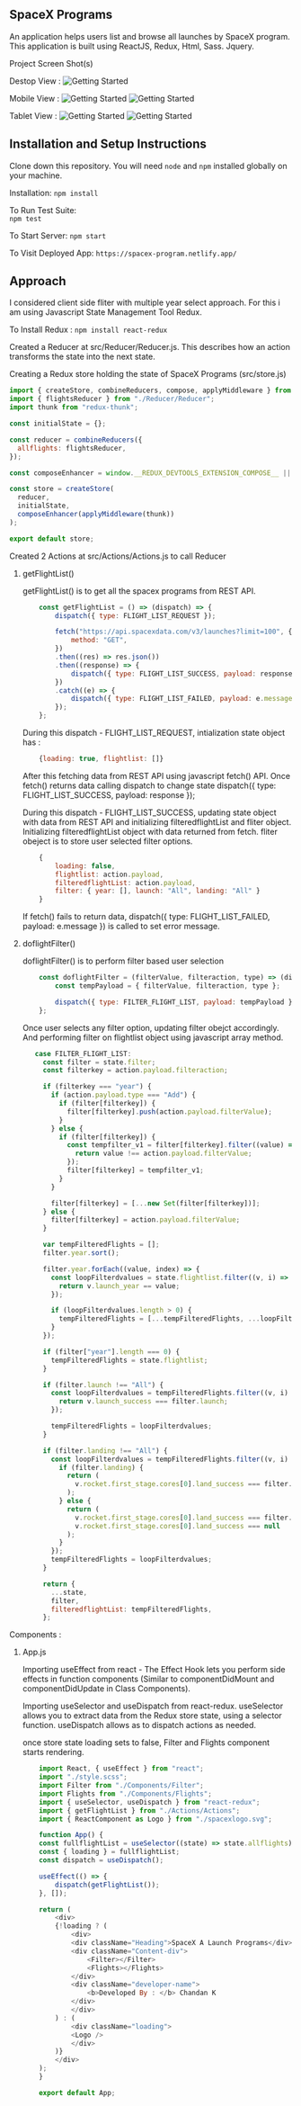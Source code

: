 ## SpaceX Programs

An application helps users list and browse all launches by SpaceX program.
This application is built using ReactJS, Redux, Html, Sass. Jquery.


Project Screen Shot(s)

Destop View : 
![Getting Started](./images/destopview.png)

Mobile View : 
![Getting Started](./images/mobileview_1.png)
![Getting Started](./images/mobileview_2.png)

Tablet View : 
![Getting Started](./images/tabletview_1.png)
![Getting Started](./images/tabletview_2.png)


## Installation and Setup Instructions

Clone down this repository. You will need `node` and `npm` installed globally on your machine.  

Installation:
    `npm install`  

To Run Test Suite:  
    `npm test`  

To Start Server:
    `npm start`  

To Visit Deployed App:
    `https://spacex-program.netlify.app/`

## Approach

I considered client side fliter with multiple year select approach. For this i am using Javascript State Management Tool Redux. 

To Install Redux : 
    `npm install react-redux`


Created a Reducer at src/Reducer/Reducer.js. This describes how an action transforms the state into the next state.


Creating a Redux store holding the state of SpaceX Programs (src/store.js)

```js
import { createStore, combineReducers, compose, applyMiddleware } from "redux";
import { flightsReducer } from "./Reducer/Reducer";
import thunk from "redux-thunk"; 

const initialState = {};

const reducer = combineReducers({
  allflights: flightsReducer,
});

const composeEnhancer = window.__REDUX_DEVTOOLS_EXTENSION_COMPOSE__ || compose;

const store = createStore(
  reducer,
  initialState,
  composeEnhancer(applyMiddleware(thunk))
);

export default store;
```

Created 2 Actions at src/Actions/Actions.js to call Reducer

1. getFlightList()

    getFlightList() is to get all the spacex programs from REST API. 

    ```js
        const getFlightList = () => (dispatch) => {
            dispatch({ type: FLIGHT_LIST_REQUEST });

            fetch("https://api.spacexdata.com/v3/launches?limit=100", {
                method: "GET",
            })
            .then((res) => res.json())
            .then((response) => {
                dispatch({ type: FLIGHT_LIST_SUCCESS, payload: response });
            })
            .catch((e) => {
                dispatch({ type: FLIGHT_LIST_FAILED, payload: e.message });
            });
        };
    ```

    During this dispatch - FLIGHT_LIST_REQUEST, intialization state object has :

    ```js
        {loading: true, flightlist: []}
    ```

    After this fetching data from REST API using javascript fetch() API. Once fetch() returns data calling dispatch to change state dispatch({ type: FLIGHT_LIST_SUCCESS, payload: response });

    During this dispatch - FLIGHT_LIST_SUCCESS, updating state object with data from REST API and initializing filteredflightList and fliter object. Initializing filteredflightList object with data returned from fetch. fliter obeject is to store user selected filter options.

    ```js
        { 
            loading: false,
            flightlist: action.payload,
            filteredflightList: action.payload,
            filter: { year: [], launch: "All", landing: "All" } 
        }
    ```
    
    If fetch() fails to return data, dispatch({ type: FLIGHT_LIST_FAILED, payload: e.message }) is called to set error message.


2. doflightFilter()

    doflightFilter() is to perform filter based user selection

    ```js
        const doflightFilter = (filterValue, filteraction, type) => (dispatch) => {
            const tempPayload = { filterValue, filteraction, type };

            dispatch({ type: FILTER_FLIGHT_LIST, payload: tempPayload });
        };
    ```

    Once user selects any filter option, updating filter obejct accordingly. And performing filter on flightlist object using javascript array method.

     ```js
        case FILTER_FLIGHT_LIST:
          const filter = state.filter;
          const filterkey = action.payload.filteraction;

          if (filterkey === "year") {
            if (action.payload.type === "Add") {
              if (filter[filterkey]) {
                filter[filterkey].push(action.payload.filterValue);
              }
            } else {
              if (filter[filterkey]) {
                const tempfilter_v1 = filter[filterkey].filter((value) => {
                  return value !== action.payload.filterValue;
                });
                filter[filterkey] = tempfilter_v1;
              }
            }

            filter[filterkey] = [...new Set(filter[filterkey])];
          } else {
            filter[filterkey] = action.payload.filterValue;
          }

          var tempFilteredFlights = [];
          filter.year.sort();

          filter.year.forEach((value, index) => {
            const loopFilterdvalues = state.flightlist.filter((v, i) => {
              return v.launch_year == value;
            });

            if (loopFilterdvalues.length > 0) {
              tempFilteredFlights = [...tempFilteredFlights, ...loopFilterdvalues];
            }
          });

          if (filter["year"].length === 0) {
            tempFilteredFlights = state.flightlist;
          }

          if (filter.launch !== "All") {
            const loopFilterdvalues = tempFilteredFlights.filter((v, i) => {
              return v.launch_success === filter.launch;
            });

            tempFilteredFlights = loopFilterdvalues;
          }

          if (filter.landing !== "All") {
            const loopFilterdvalues = tempFilteredFlights.filter((v, i) => {
              if (filter.landing) {
                return (
                  v.rocket.first_stage.cores[0].land_success === filter.landing
                );
              } else {
                return (
                  v.rocket.first_stage.cores[0].land_success === filter.landing ||
                  v.rocket.first_stage.cores[0].land_success === null
                );
              }
            });
            tempFilteredFlights = loopFilterdvalues;
          }

          return {
            ...state,
            filter,
            filteredflightList: tempFilteredFlights,
          };

      ```

Components :

1. App.js 

    Importing useEffect from react - The Effect Hook lets you perform side effects in function components (Similar to componentDidMount and componentDidUpdate in       Class Components).

    Importing useSelector and useDispatch from react-redux. useSelector allows you to extract data from the Redux store state, using a selector function.               useDispatch allows as to dispatch actions as needed.

    once store state loading sets to false, Filter and Flights component starts rendering.

    ```js
        import React, { useEffect } from "react";
        import "./style.scss";
        import Filter from "./Components/Filter";
        import Flights from "./Components/Flights";
        import { useSelector, useDispatch } from "react-redux";
        import { getFlightList } from "./Actions/Actions";
        import { ReactComponent as Logo } from "./spacexlogo.svg";

        function App() {
        const fullflightList = useSelector((state) => state.allflights);
        const { loading } = fullflightList;
        const dispatch = useDispatch();

        useEffect(() => {
            dispatch(getFlightList());
        }, []);

        return (
            <div>
            {!loading ? (
                <div>
                <div className="Heading">SpaceX A Launch Programs</div>
                <div className="Content-div">
                    <Filter></Filter>
                    <Flights></Flights>
                </div>
                <div className="developer-name">
                    <b>Developed By : </b> Chandan K
                </div>
                </div>
            ) : (
                <div className="loading">
                <Logo />
                </div>
            )}
            </div>
        );
        }

        export default App;
